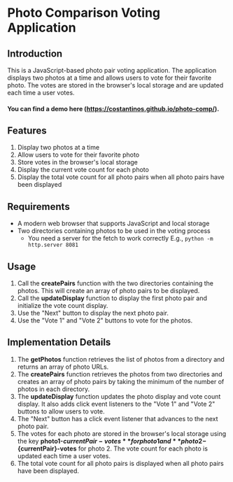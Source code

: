 # Photo Comparison Voting Application

## Introduction

This is a JavaScript-based photo pair voting application. The application displays two photos at a time and allows users to vote for their favorite photo. The votes are stored in the browser's local storage and are updated each time a user votes.
#### You can find a demo here (https://costantinos.github.io/photo-comp/). 

## Features

1. Display two photos at a time
2. Allow users to vote for their favorite photo
3. Store votes in the browser's local storage
4. Display the current vote count for each photo
5. Display the total vote count for all photo pairs when all photo pairs have been displayed

## Requirements

- A modern web browser that supports JavaScript and local storage
- Two directories containing photos to be used in the voting process
  - You need a server for the fetch to work correctly
    E.g., `python -m http.server 8081`
## Usage

1. Call the **createPairs** function with the two directories containing the photos. This will create an array of photo pairs to be displayed.
2. Call the **updateDisplay** function to display the first photo pair and initialize the vote count display.
3. Use the "Next" button to display the next photo pair.
4. Use the "Vote 1" and "Vote 2" buttons to vote for the photos.

## Implementation Details

1. The **getPhotos** function retrieves the list of photos from a directory and returns an array of photo URLs.
2. The **createPairs** function retrieves the photos from two directories and creates an array of photo pairs by taking the minimum of the number of photos in each directory.
3. The **updateDisplay** function updates the photo display and vote count display. It also adds click event listeners to the "Vote 1" and "Vote 2" buttons to allow users to vote.
4. The "Next" button has a click event listener that advances to the next photo pair.
5. The votes for each photo are stored in the browser's local storage using the key **photo1-${currentPair}-votes** for photo 1 and **photo2-${currentPair}-votes** for photo 2. The vote count for each photo is updated each time a user votes.
6. The total vote count for all photo pairs is displayed when all photo pairs have been displayed.
